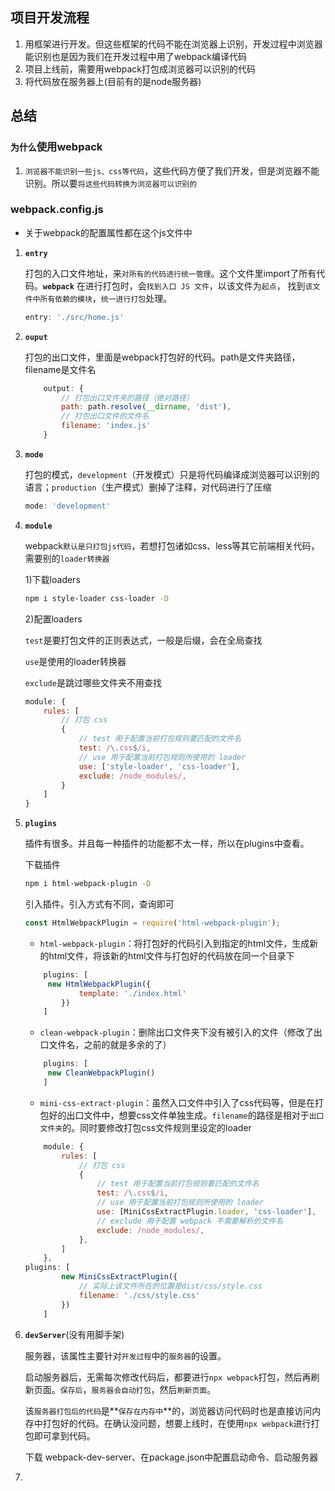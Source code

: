 ## 项目开发流程

1. 用框架进行开发。但这些框架的代码不能在浏览器上识别，开发过程中浏览器能识别也是因为我们在开发过程中用了webpack编译代码
2. 项目上线前，需要用webpack打包成浏览器可以识别的代码
3. 将代码放在服务器上(目前有的是node服务器)

## 总结

### `为什么`使用webpack

1. `浏览器不能识别一些js、css等代码`，这些代码方便了我们开发，但是浏览器不能识别。所以要`将这些代码转换为浏览器可以识别的`

### webpack.config.js

- 关于webpack的配置属性都在这个js文件中

1. **`entry`**

   打包的入口文件地址，来`对所有的代码进行统一管理`。这个文件里import了所有代码。**`webpack`** 在进行打包时，会`找到入口 JS 文件`，以该文件为`起点`， 找到`该文件中所有依赖的模块`，`统一进行打包`处理。

   ``` javascript
   entry: './src/home.js'
   ```

   

2. **`ouput`**

   打包的出口文件，里面是webpack打包好的代码。path是文件夹路径，filename是文件名

   ``` javascript
       output: {
           // 打包出口文件夹的路径（绝对路径）
           path: path.resolve(__dirname, 'dist'),
           // 打包出口文件的文件名
           filename: 'index.js'
       }
   ```

   

3. **`mode`**

   打包的模式，`development`（开发模式）只是将代码编译成浏览器可以识别的语言；`production`（生产模式）删掉了注释，对代码进行了压缩

   ``` javascript
   mode: 'development'
   ```

   

4. **`module `**

   webpack`默认是只打包js代码`，若想打包诸如css、less等其它前端相关代码，需要别的`loader转换器`

   1)下载loaders

   ``` bash
   npm i style-loader css-loader -D
   ```

   2)配置loaders

   `test`是要打包文件的正则表达式，一般是后缀，会在全局查找

   `use`是使用的loader转换器

   `exclude`是跳过哪些文件夹不用查找

   ``` javascript
   module: {
       rules: [
           // 打包 css
           {
               // test 用于配置当前打包规则要匹配的文件名
               test: /\.css$/i,
               // use 用于配置当前打包规则所使用的 loader
               use: ['style-loader', 'css-loader'],
               exclude: /node_modules/,
           }
       ]
   }
   ```

   

5. **`plugins`** 

   插件有很多。并且每一种插件的功能都不太一样，所以在plugins中查看。

   下载插件

   ```bash
   npm i html-webpack-plugin -D
   ```

   引入插件。引入方式有不同，查询即可

   ``` javascript
   const HtmlWebpackPlugin = require('html-webpack-plugin');
   ```

   - `html-webpack-plugin`：将打包好的代码引入到指定的html文件，生成新的html文件，将该新的html文件与打包好的代码放在同一个目录下

   ``` javascript
       plugins: [
   		new HtmlWebpackPlugin({
               template: './index.html'
           })
       ]
   ```

   - `clean-webpack-plugin`：删除出口文件夹下没有被引入的文件（修改了出口文件名，之前的就是多余的了）

   ```  javascript
       plugins: [
   		new CleanWebpackPlugin()
       ]
   ```

   - `mini-css-extract-plugin`：虽然入口文件中引入了css代码等，但是在打包好的出口文件中，想要css文件单独生成。`filename`的路径是相对于`出口文件夹`的。同时要修改打包css文件规则里设定的loader

   ``` javascript
       module: {
           rules: [
               // 打包 css
               {
                   // test 用于配置当前打包规则要匹配的文件名
                   test: /\.css$/i,
                   // use 用于配置当前打包规则所使用的 loader
                   use: [MiniCssExtractPlugin.loader, 'css-loader'],
                   // exclude 用于配置 webpack 不需要解析的文件名 
                   exclude: /node_modules/,
               },
           ]
       },    
   plugins: [
           new MiniCssExtractPlugin({
               // 实际上该文件所在的位置是dist/css/style.css
               filename: './css/style.css'
           })
       ]
   ```

   

6. **`devServer`**(没有用脚手架)

   服务器，该属性主要针对`开发过程`中的`服务器`的设置。

   启动服务器后，无需每次修改代码后，都要进行`npx webpack`打包，然后再刷新页面。`保存后`，`服务器会自动打包`，然后`刷新页面`。

   该`服务器打包后的代码`是**`保存在内存中`**的，浏览器访问代码时也是直接访问内存中打包好的代码。在确认没问题，想要上线时，在使用`npx webpack`进行打包即可拿到代码。

   下载 webpack-dev-server、在package.json中配置启动命令、启动服务器

4. 

